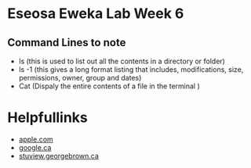 # Eseosa Eweka Lab Week 6 
## Command Lines to note 
- ls (this is used to list out all the contents in a directory or folder)
- ls -1 (this gives a long format listing that includes, modifications, size, permissions, owner, group and dates)
- Cat (Dispaly the entire contents of a file in the terminal )

# Helpfullinks 
- [apple.com](https://www.apple.com/ca/)
- [google.ca](https://www.google.ca)
- [stuview.georgebrown.ca](https://stuview.georgebrown.ca)
